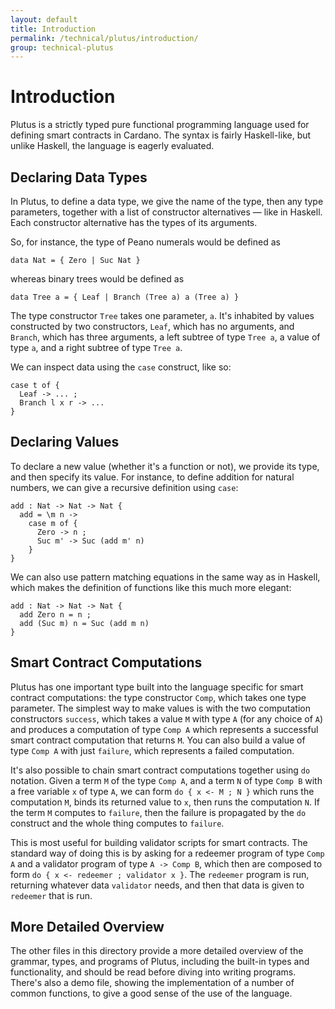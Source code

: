 ```yaml
---
layout: default
title: Introduction
permalink: /technical/plutus/introduction/
group: technical-plutus
---
```

[//]: # (Reviewed at 25dc86c0fd9741b2f1c59d3a594c48844bbc73f5)

# Introduction

Plutus is a strictly typed pure functional programming language used for
defining smart contracts in Cardano. The syntax is fairly Haskell-like, but
unlike Haskell, the language is eagerly evaluated.

## Declaring Data Types

In Plutus, to define a data type, we give the name of the type, then any type
parameters, together with a list of constructor alternatives — like in Haskell.
Each constructor alternative has the types of its arguments.

So, for instance, the type of Peano numerals would be defined as

~~~
data Nat = { Zero | Suc Nat }
~~~

whereas binary trees would be defined as

~~~
data Tree a = { Leaf | Branch (Tree a) a (Tree a) }
~~~

The type constructor `Tree` takes one parameter, `a`. It's inhabited by values
constructed by two constructors, `Leaf`, which has no arguments, and `Branch`,
which has three arguments, a left subtree of type `Tree a`, a value of type
`a`, and a right subtree of type `Tree a`.

We can inspect data using the `case` construct, like so:

~~~
case t of {
  Leaf -> ... ;
  Branch l x r -> ...
}
~~~

## Declaring Values

To declare a new value (whether it's a function or not), we provide its type, and
then specify its value. For instance, to define addition for natural numbers,
we can give a recursive definition using `case`:

~~~
add : Nat -> Nat -> Nat {
  add = \m n ->
    case m of {
      Zero -> n ;
      Suc m' -> Suc (add m' n)
    }
}
~~~

We can also use pattern matching equations in the same way as in Haskell, which makes the definition of functions like this much more elegant:

~~~
add : Nat -> Nat -> Nat {
  add Zero n = n ;
  add (Suc m) n = Suc (add m n)
}
~~~

## Smart Contract Computations

Plutus has one important type built into the language specific for smart
contract computations: the type constructor `Comp`, which takes one type
parameter. The simplest way to make values is with the two computation
constructors `success`, which takes a value `M` with type `A` (for any choice
of `A`) and produces a computation of type `Comp A` which represents a
successful smart contract computation that returns `M`. You can also build a
value of type `Comp A` with just `failure`, which represents a failed
computation.

It's also possible to chain smart contract computations together using `do`
notation. Given a term `M` of the type `Comp A`, and a term `N` of type
`Comp B` with a free variable `x` of type `A`, we can form `do { x <- M ; N }`
which runs the computation `M`, binds its returned value to `x`, then runs the
computation `N`. If the term `M` computes to `failure`, then the failure is
propagated by the `do` construct and the whole thing computes to `failure`.

This is most useful for building validator scripts for smart contracts. The
standard way of doing this is by asking for a redeemer program of type `Comp A`
and a validator program of type `A -> Comp B`, which then are composed to form
`do { x <- redeemer ; validator x }`. The `redeemer` program is run, returning
whatever data `validator` needs, and then that data is given to `redeemer` that is run.

## More Detailed Overview

The other files in this directory provide a more detailed overview of the
grammar, types, and programs of Plutus, including the built-in types and
functionality, and should be read before diving into writing programs. There's
also a demo file, showing the implementation of a number of common functions,
to give a good sense of the use of the language.
